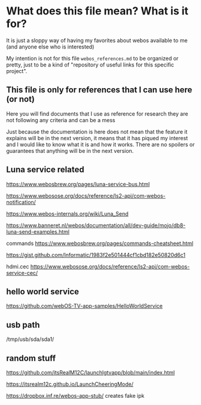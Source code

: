# What does this file mean? What is it for?

It is just a sloppy way of having my favorites about webos available to me (and anyone else who is interested)

My intention is not for this file ```webos_references.md``` to be organized or pretty, just to be a kind of "repository of useful links for this specific project". 

## This file is only for references that I can use here (or not)

Here you will find documents that I use as reference for research
they are not following any criteria and can be a mess

Just because the documentation is here does not mean that the feature it explains will be in the next version,
it means that it has piqued my interest and I would like to know what it is and how it works.
There are no spoilers or guarantees that anything will be in the next version.

## Luna service related
https://www.webosbrew.org/pages/luna-service-bus.html

https://www.webosose.org/docs/reference/ls2-api/com-webos-notification/

https://www.webos-internals.org/wiki/Luna_Send

https://www.banneret.nl/webos/documentation/all/dev-guide/mojo/db8-luna-send-examples.html

commands https://www.webosbrew.org/pages/commands-cheatsheet.html

https://gist.github.com/Informatic/1983f2e501444cf1cbd182e50820d6c1

hdmi.cec https://www.webosose.org/docs/reference/ls2-api/com-webos-service-cec/

## hello world service

https://github.com/webOS-TV-app-samples/HelloWorldService


## usb path

/tmp/usb/sda/sda1/

## random stuff

https://github.com/itsRealM12C/launchlgtvapp/blob/main/index.html

https://itsrealm12c.github.io/LaunchCheeringMode/

https://dropbox.inf.re/webos-app-stub/ creates fake ipk


